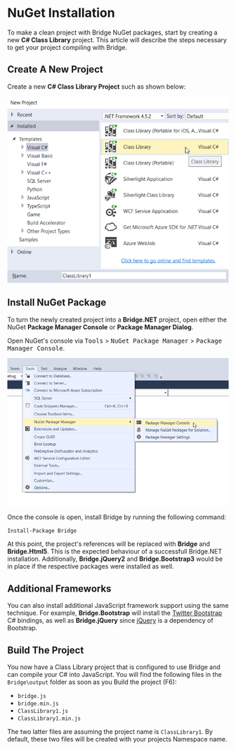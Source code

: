 # NuGet Installation

To make a clean project with Bridge NuGet packages, start by creating a new **C# Class Library** project. This article will describe the steps necessary to get your project compiling with Bridge.

## Create A New Project

Create a new **C# Class Library Project** such as shown below:

![Create a new project](../static/nuget-installation-img-01.png)

## Install NuGet Package

To turn the newly created project into a **Bridge.NET** project, open either the NuGet **Package Manager Console** or **Package Manager Dialog**.

Open NuGet's console via <kbd>Tools</kbd> > <kbd>NuGet Package Manager</kbd> > <kbd>Package Manager Console</kbd>.

![NuGet Package Manager Console](../static/nuget-installation-img-03.png)

Once the console is open, install Bridge by running the following command:

```
Install-Package Bridge
```

At this point, the project's references will be replaced with **Bridge** and **Bridge.Html5**. This is the expected behaviour of a successfull Bridge.NET installation. Additionally, **Bridge.jQuery2** and **Bridge.Bootstrap3** would be in place if the respective packages were installed as well.

## Additional Frameworks

You can also install additional JavaScript framework support using the same technique. For example, **Bridge.Bootstrap** will install the [Twitter Bootstrap](https://getbootstrap.com/) C# bindings, as well as **Bridge.jQuery** since [jQuery](https://jquery.com) is a dependency of Bootstrap.

## Build The Project

You now have a Class Library project that is configured to use Bridge and can compile your C# into JavaScript. You will find the following files in the `Bridge\output` folder as soon as you Build the project (F6):

* `bridge.js`
* `bridge.min.js`
* `ClassLibrary1.js`
* `ClassLibrary1.min.js`

The two latter files are assuming the project name is `ClassLibrary1`. By default, these two files will be created with your projects Namespace name.